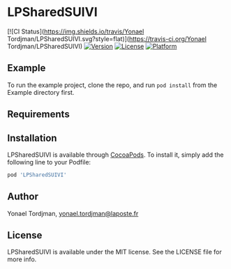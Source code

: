 # LPSharedSUIVI

[![CI Status](https://img.shields.io/travis/Yonael Tordjman/LPSharedSUIVI.svg?style=flat)](https://travis-ci.org/Yonael Tordjman/LPSharedSUIVI)
[![Version](https://img.shields.io/cocoapods/v/LPSharedSUIVI.svg?style=flat)](https://cocoapods.org/pods/LPSharedSUIVI)
[![License](https://img.shields.io/cocoapods/l/LPSharedSUIVI.svg?style=flat)](https://cocoapods.org/pods/LPSharedSUIVI)
[![Platform](https://img.shields.io/cocoapods/p/LPSharedSUIVI.svg?style=flat)](https://cocoapods.org/pods/LPSharedSUIVI)

## Example

To run the example project, clone the repo, and run `pod install` from the Example directory first.

## Requirements

## Installation

LPSharedSUIVI is available through [CocoaPods](https://cocoapods.org). To install
it, simply add the following line to your Podfile:

```ruby
pod 'LPSharedSUIVI'
```

## Author

Yonael Tordjman, yonael.tordjman@laposte.fr

## License

LPSharedSUIVI is available under the MIT license. See the LICENSE file for more info.
